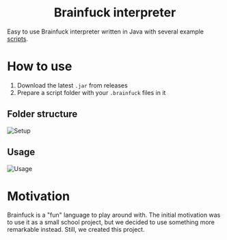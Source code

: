 <h1 align="center">
Brainfuck interpreter
</h1> 

Easy to use Brainfuck interpreter written in Java with several example [scripts](https://github.com/Gebes/BrainfuckInterpreterJava/tree/main/scripts).

# How to use

1. Download the latest `.jar` from releases
2. Prepare a script folder with your `.brainfuck` files in it

## Folder structure
![Setup](https://i.imgur.com/Q8tHTN6.png)

## Usage
![Usage](https://i.imgur.com/bgWLcCx.png)

# Motivation
Brainfuck is a "fun" language to play around with. The initial motivation was to use it as a small school project, but we decided to use something more remarkable instead. Still, we created this project.
